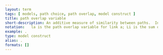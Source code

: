 ```yaml
---
layout: term
tags: [ models, path choice, path overlap, model construct ]
title: path overlap variable
short-description: An additive measure of similarity between paths.  In road-based path-choice models, this is often the distance of the shared links.  In passenger-based path-choice models, this could include considerations for shared-routes, similar-routes, on/off stations, traversed stations, traverse distance and more.  If the overlap variable is an indicator variable (𝛿), then it can be 1 or 0; if it distance or cost, then it is a continuous variable.
notation:   la is the path overlap variable for link a; Li is the sum of the path overlap variable over all legs that make up path alternative i.
example: .
type: model construct
alias: .
formats: []
---
```


